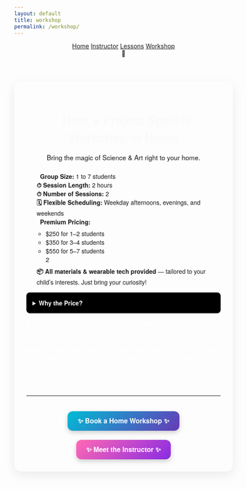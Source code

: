 ```yaml
---
layout: default
title: workshop
permalink: /workshop/
---
```

<html lang="en">


<body class="cats">
<head>
  <meta charset="UTF-8" />
  <meta name="viewport" content="width=device-width, initial-scale=1.0" />
  <title>✨ Project Sparkle ✨</title>
  <link href="{{ '/assets/css/styles.css' | relative_url }}" rel="stylesheet" />
</head>
<!-- Main Header -->
<header class="navbar">
  <nav id="nav-links" class="nav-links">
    <a href="/sparkle_workshop/">Home</a>
    <a href="/sparkle_workshop/about/">Instructor</a>
    <a href="/sparkle_workshop/lessons/">Lessons</a>
    <a href="/sparkle_workshop/workshop/">Workshop</a>
  </nav>
  <div class="hamburger" onclick="toggleMenu()">🍔</div>
</header>

  <section class="step" style="margin-top: 3em; max-width: 800px; margin-left: auto; margin-right: auto; padding: 2em; border-radius: 16px; box-shadow: 0 8px 24px rgba(0,0,0,0.08); font-family: 'Helvetica Neue', sans-serif;">
    <h2 style="text-align: center; font-size: 2em; color:rgb(251, 249, 251); margin-bottom: 0.5em;">🏡 Host a Project Sparkle Workshop at Home</h2>
    <p class="shimmer-text" style="text-align: center; font-size: 1.1em; max-width: 620px; margin: 0 auto 1.5em;">
      Bring the magic of Science & Art right to your home.
    </p>
    <ul style="list-style: none;">
      <li><strong>👥 Group Size:</strong> 1 to 7 students</li>
      <li><strong>⏱ Session Length:</strong> 2 hours</li>
      <li><strong>⏱ Number of Sessions:</strong> 2 </li>
      <li><strong>🗓 Flexible Scheduling:</strong> Weekday afternoons, evenings, and weekends</li>
      <li><strong>💎 Premium Pricing:</strong>
        <ul style="margin-top: 0.5em; margin-bottom: 0.5em; padding-left: 1.5em;">
          <li>$250 for 1–2 students</li>
          <li>$350 for 3–4 students</li>
          <li>$550 for 5–7 students</li>2
        </ul>
      </li>
      <li><strong>📦 All materials & wearable tech provided</strong> — tailored to your child’s interests. Just bring your curiosity!</li>
    </ul>
<details style="margin-top: 1em; background: #000; color: #fff; padding: 1em; border-radius: 8px;">
  <summary style="cursor: pointer; font-weight: bold;">Why the Price?</summary>
  <ul style="margin-top: 0.5em; padding-left: 1.5em;">
    <li><strong>Sewable microcontroller:</strong> Flora Neopixel</li>
    <li><strong>Sewable neopixel LEDs</strong></li>
    <li><strong>Conductive thread</strong></li>
    <li><strong>Online lessons & materials</strong></li>
    <li>Practice materials</li>
    <li><strong>Sewing & Programming lessons</strong></li>
    <li>Instructor with over 10 years of in-class teaching experience</li>
  </ul>
</details>
    <p style="margin-top: 1em; font-size: 1em; color: white;">
      Each session is personalized and led by a seasoned engineer, artist, and educator—me! I travel throughout NYC and nearby areas. A single workshop teaches students how to sew a circuit, learn programming basics, and includes guided online enrichment. Multi-session packages are available for larger projects, and asking questions is always free. The goal is to form a collective of students who support each other and their work.
    </p>
    <hr style="margin: 2.5em 0; border: none; border-top: 1px solid #eee;">
    <section class="step">
      <div style="display: flex; justify-content: center; gap: 1.5em; margin-top: 2em; flex-wrap: wrap;">
        <a id="sparkle-booking" href="mailto:lilaresearch@gmail.com?subject=Project%20Sparkle%20Workshop%20Inquiry&body=Hi%20Lila%2C%0AI%27m%20interested%20in%20booking%20a%20Project%20Sparkle%20workshop%20at%20home.%20Here%20are%20some%20details%3A%0A%0A-%20Preferred%20date(s)%3A%0A-%20Number%20of%20students%3A%0A-%20Location%3A%0A-%20Any%20special%20interests%20or%20project%20ideas%3A%0A%0AThanks%21"
           style="background: linear-gradient(135deg, #00bcd4, #673ab7); color: white; padding: 0.75em 1.5em; border-radius: 12px; text-decoration: none; font-weight: bold; font-size: 1.1em; box-shadow: 0 4px 12px rgba(0, 0, 0, 0.2); transition: transform 0.2s ease-in-out;"
           aria-label="Book a home Project Sparkle workshop via email">
          ✨ Book a Home Workshop ✨
        </a>
        <a href="/sparkle_workshop/about/"
           style="background: linear-gradient(135deg, #ff69b4, #8a2be2); color: white; padding: 0.75em 1.5em; border-radius: 12px; text-decoration: none; font-weight: bold; font-size: 1.1em; box-shadow: 0 4px 12px rgba(0, 0, 0, 0.2); transition: transform 0.2s ease-in-out;"
           aria-label="Learn about the instructor behind Project Sparkle">
          ✨ Meet the Instructor ✨
        </a>
      </div>
    </section>

  </section>
  <script src="{{ site.baseurl }}/assets/js/buttonConfetti.js"></script>

  <script src="{{ site.baseurl }}/assets/js/cats.js"></script>
  <script src="{{ site.baseurl }}/assets/js/mouse.js"></script>
  <script src="{{ site.baseurl }}/assets/js/confetti.js"></script>
  <script src="{{ site.baseurl }}/assets/js/expandEffect.js"></script>

</body>
</html>
